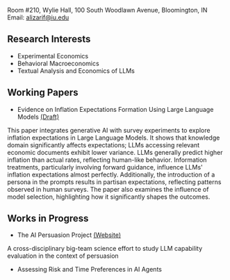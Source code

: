 Room #210, Wylie Hall, 100 South Woodlawn Avenue, Bloomington, IN  
Email: alizarif@iu.edu  

## Research Interests

- Experimental Economics
- Behavioral Macroeconomics
- Textual Analysis and Economics of LLMs

## Working Papers

- Evidence on Inflation Expectations Formation Using Large Language Models [(Draft)](https://papers.ssrn.com/sol3/papers.cfm?abstract_id=4825076)

This paper integrates generative AI with survey experiments to explore inflation expectations in Large Language Models. It shows that knowledge domain significantly affects expectations; LLMs accessing relevant economic documents exhibit lower variance. LLMs generally predict higher inflation than actual rates, reflecting human-like behavior. Information treatments, particularly involving forward guidance, influence LLMs' inflation expectations almost perfectly. Additionally, the introduction of a persona in the prompts results in partisan expectations, reflecting patterns observed in human surveys. The paper also examines the influence of model selection, highlighting how it significantly shapes the outcomes.

## Works in Progress

- The AI Persuasion Project [(Website)](https://sites.google.com/view/ai-persuasion/team?authuser=0)

A cross-disciplinary big-team science effort to study LLM capability evaluation in the context of persuasion

- Assessing Risk and Time Preferences in AI Agents
